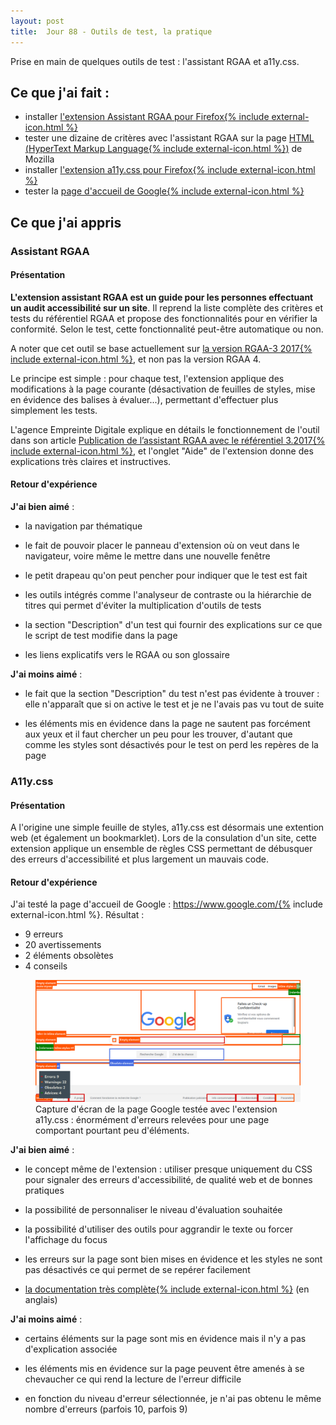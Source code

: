 ```yaml
---
layout: post
title:  Jour 88 - Outils de test, la pratique
---
```


Prise en main de quelques outils de test : l'assistant RGAA et a11y.css.

## Ce que j'ai fait :
- installer <a href="https://addons.mozilla.org/fr/firefox/addon/assistant-rgaa/">l'extension Assistant RGAA pour Firefox{% include external-icon.html %}</a>
- tester une dizaine de critères avec l'assistant RGAA sur la page <a href="https://developer.mozilla.org/fr/docs/Web/HTML">HTML (<span lang="en">HyperText Markup Language{% include external-icon.html %}</span>)</a> de Mozilla
- installer <a href="https://addons.mozilla.org/fr/firefox/addon/a11ycss/">l'extension a11y.css pour Firefox{% include external-icon.html %}</a>
- tester la <a href="https://www.google.com/">page d'accueil de Google{% include external-icon.html %}</a>

## Ce que j'ai appris
### Assistant RGAA
#### Présentation
**L'extension assistant RGAA est un guide pour les personnes effectuant un audit accessibilité sur un site**. Il reprend la liste complète des critères et tests du référentiel RGAA et propose des fonctionnalités pour en vérifier la conformité. Selon le test, cette fonctionnalité peut-être automatique ou non.

A noter que cet outil se base actuellement sur <a href="https://references.modernisation.gouv.fr/rgaa-accessibilite/changelog.html">la version RGAA-3 2017{% include external-icon.html %}</a>, et non pas la version RGAA 4.

Le principe est simple : pour chaque test, l'extension applique des modifications à la page courante (désactivation de feuilles de styles, mise en évidence des balises à évaluer...), permettant d'effectuer plus simplement les tests.

L'agence Empreinte Digitale explique en détails le fonctionnement de l'outil dans son article <a href="https://blog.empreintedigitale.fr/2019/05/02/publication-de-lassistant-rgaa-avec-le-referentiel-3-2017/">Publication de l’assistant RGAA avec le référentiel 3.2017{% include external-icon.html %}</a>, et l'onglet "Aide" de l'extension donne des explications très claires et instructives.

#### Retour d'expérience
**J'ai bien aimé** :
- la navigation par thématique

- le fait de pouvoir placer le panneau d'extension où on veut dans le navigateur, voire même le mettre dans une nouvelle fenêtre

- le petit drapeau qu'on peut pencher pour indiquer que le test est fait

- les outils intégrés comme l'analyseur de contraste ou la hiérarchie de titres qui permet d'éviter la multiplication d'outils de tests

- la section "Description" d'un test qui fournir des explications sur ce que le script de test modifie dans la page

- les liens explicatifs vers le RGAA ou son glossaire

**J'ai moins aimé** :
- le fait que la section "Description" du test n'est pas évidente à trouver : elle n'apparaît que si on active le test et je ne l'avais pas vu tout de suite

- les éléments mis en évidence dans la page ne sautent pas forcément aux yeux et il faut chercher un peu pour les trouver, d'autant que comme les styles sont désactivés pour le test on perd les repères de la page

### A11y.css
#### Présentation
A l'origine une simple feuille de styles, a11y.css est désormais une extention web (et également un bookmarklet). Lors de la consulation d'un site, cette extension applique un ensemble de règles CSS permettant de débusquer des erreurs d'accessibilité et plus largement un mauvais code.

#### Retour d'expérience
J'ai testé la page d'accueil de Google : <a href="https://www.google.com/">https://www.google.com/{% include external-icon.html %}</a>. Résultat :
- 9 erreurs
- 20 avertissements
- 2 éléments obsolètes
- 4 conseils

<figure role="group">
  <img src="../images/posts/caps-google.png" alt="Capture d'écran de la page Google testée avec l'extension a11y.css" />
  <figcaption>Capture d'écran de la page Google testée avec l'extension a11y.css : énormément d'erreurs relevées pour une page comportant pourtant peu d'éléments.</figcaption>
</figure>

**J'ai bien aimé** :
- le concept même de l'extension : utiliser presque uniquement du CSS pour signaler des erreurs d'accessibilité, de qualité web et de bonnes pratiques

- la possibilité de personnaliser le niveau d'évaluation souhaitée

- la possibilité d'utiliser des outils pour aggrandir le texte ou forcer l'affichage du focus

- les erreurs sur la page sont bien mises en évidence et les styles ne sont pas désactivés ce qui permet de se repérer facilement

- <a href="https://ffoodd.github.io/a11y.css/" hreflang="en">la documentation très complète{% include external-icon.html %}</a> (en anglais)

**J'ai moins aimé** :
- certains éléments sur la page sont mis en évidence mais il n'y a pas d'explication associée

- les éléments mis en évidence sur la page peuvent être amenés à se chevaucher ce qui rend la lecture de l'erreur difficile

- en fonction du niveau d'erreur sélectionnée, je n'ai pas obtenu le même nombre d'erreurs (parfois 10, parfois 9)